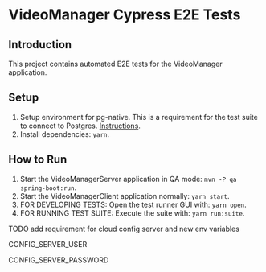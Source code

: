 # VideoManager Cypress E2E Tests

## Introduction

This project contains automated E2E tests for the VideoManager application.

## Setup

1. Setup environment for pg-native. This is a requirement for the test suite to connect to Postgres. <a href="./docs/pg-native.md">Instructions</a>.
2. Install dependencies: `yarn`.

## How to Run

1. Start the VideoManagerServer application in QA mode: `mvn -P qa spring-boot:run`.
2. Start the VideoManagerClient application normally: `yarn start`.
3. FOR DEVELOPING TESTS: Open the test runner GUI with: `yarn open`.
4. FOR RUNNING TEST SUITE: Execute the suite with: `yarn run:suite`.

TODO add requirement for cloud config server and new env variables

CONFIG_SERVER_USER

CONFIG_SERVER_PASSWORD